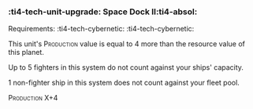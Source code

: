 ### :ti4-tech-unit-upgrade: **Space Dock II**:ti4-absol:

Requirements: :ti4-tech-cybernetic: :ti4-tech-cybernetic:

This unit's <span style="font-variant:small-caps;">Production</span> value is equal to 4 more than the resource value of this planet.

Up to 5 fighters in this system do not count against your ships' capacity.

1 non-fighter ship in this system does not count against your fleet pool.

<span style="font-variant:small-caps;">Production</span> X+4
